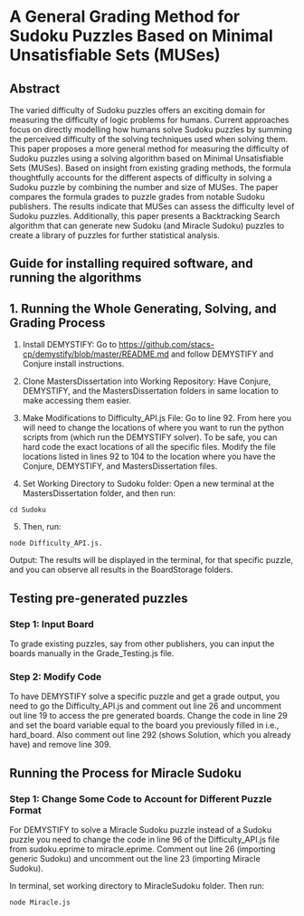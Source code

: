 
# A General Grading Method for Sudoku Puzzles Based on Minimal Unsatisfiable Sets (MUSes)


## Abstract 

The varied difficulty of Sudoku puzzles offers an exciting domain for measuring the difficulty of logic problems for humans. Current approaches focus on directly modelling how humans solve Sudoku puzzles by summing the perceived difficulty of the solving techniques used when solving them. This paper proposes a more general method for measuring the difficulty of Sudoku puzzles using a solving algorithm based on Minimal Unsatisfiable Sets (MUSes). Based on insight from existing grading methods, the formula thoughtfully accounts for the different aspects of difficulty in solving a Sudoku puzzle by combining the number and size of MUSes. The paper compares the formula grades to puzzle grades from notable Sudoku publishers. The results indicate that MUSes can assess the difficulty level of Sudoku puzzles. Additionally, this paper presents a Backtracking Search algorithm that can generate new Sudoku (and Miracle Sudoku) puzzles to create a library of puzzles for further statistical analysis. 

## Guide for installing required software, and running the algorithms

## 1. Running the Whole Generating, Solving, and Grading Process
1. Install DEMYSTIFY:
Go to https://github.com/stacs-cp/demystify/blob/master/README.md and follow DEMYSTIFY and Conjure install instructions.

2. Clone MastersDissertation into Working Repository:
Have Conjure, DEMYSTIFY, and the MastersDissertation folders in same location to make accessing them easier.

3. Make Modifications to Difficulty_API.js File:
Go to line 92. From here you will need to change the locations of where you want to run the python scripts from (which run the DEMYSTIFY solver). To be safe, you can hard code the exact locations of all the specific files. Modify the file locations listed in lines 92 to 104 to the location where you have the Conjure, DEMYSTIFY, and MastersDissertation files.

4. Set Working Directory to Sudoku folder:
Open a new terminal at the MastersDissertation folder, and then run:
```
cd Sudoku
```
5. Then, run: 
```
node Difficulty_API.js. 
```
Output:
The results will be displayed in the terminal, for that specific puzzle, and you can observe all results in the BoardStorage folders.

## Testing pre-generated puzzles
### Step 1: Input Board
To grade existing puzzles, say from other publishers, you can input the boards manually in the Grade_Testing.js file.

### Step 2: Modify Code
To have DEMYSTIFY solve a specific puzzle and get a grade output, you need to go the Difficulty_API.js and comment out line 26 and uncomment out line 19 to access the pre generated boards. Change the code in line 29 and set the board variable equal to the board you previously filled in i.e., hard_board.
Also comment out line 292 (shows Solution, which you already have) and remove line 309.

## Running the Process for Miracle Sudoku

### Step 1: Change Some Code to Account for Different Puzzle Format
For DEMYSTIFY to solve a Miracle Sudoku puzzle instead of a Sudoku puzzle you need to change the code in line 96 of the Difficulty_API.js file from sudoku.eprime to miracle.eprime.
Comment out line 26 (importing generic Sudoku) and uncomment out the line 23 (importing Miracle Sudoku).

In terminal, set working directory to MiracleSudoku folder. Then run: 

```
node Miracle.js
```
